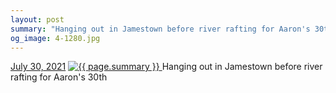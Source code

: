 ```yaml
---
layout: post
summary: "Hanging out in Jamestown before river rafting for Aaron's 30th"
og_image: 4-1280.jpg
---
```


<p>
  <time>
    <a href="/4">July 30, 2021</a>
  </time>
  <a href="/4">
    <img src="{{ site.assets_url }}/4-640.jpg" srcset="{{ site.assets_url }}/4-320.jpg 320w, {{ site.assets_url }}/4-640.jpg 640w, {{ site.assets_url }}/4-960.jpg 960w, {{ site.assets_url }}/4-1280.jpg 1280w" sizes="(min-width: 700px) 50vw, calc(100vw - 2rem)" alt="{{ page.summary }}" />
  </a>
  <span>Hanging out in Jamestown before river rafting for Aaron's 30th</span>
</p>
